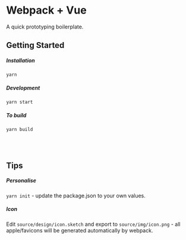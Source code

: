 # Webpack + Vue 

A quick prototyping boilerplate.

## Getting Started

##### Installation

`yarn`

##### Development

`yarn start`

##### To build

`yarn build`

<br/><br/>

## Tips


##### Personalise

`yarn init` - update the package.json to your own values.

##### Icon

Edit `source/design/icon.sketch` and export to `source/img/icon.png` - all apple/favicons will be generated automatically by webpack.